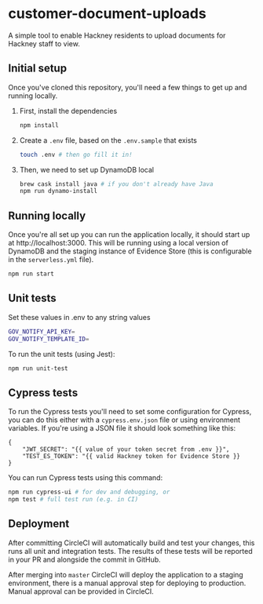 # customer-document-uploads
A simple tool to enable Hackney residents to upload documents for Hackney staff to view.

## Initial setup
Once you've cloned this repository, you'll need a few things to get up and
running locally.

1.  First, install the dependencies
    ```bash
    npm install
    ```

2.  Create a `.env` file, based on the `.env.sample` that exists
    ```bash
    touch .env # then go fill it in!
    ```

3.  Then, we need to set up DynamoDB local
    ```bash
    brew cask install java # if you don't already have Java
    npm run dynamo-install
    ```

  
## Running locally
Once you're all set up you can run the application locally, it should start up 
at http://localhost:3000. This will be running using a local version of
DynamoDB and the staging instance of Evidence Store (this is configurable in
the `serverless.yml` file).

```bash
npm run start
```

## Unit tests
Set these values in .env to any string values
```bash
GOV_NOTIFY_API_KEY=
GOV_NOTIFY_TEMPLATE_ID=
```

To run the unit tests (using Jest):
```bash
npm run unit-test
```

## Cypress tests
To run the Cypress tests you'll need to set some configuration for Cypress,
you can do this either with a `cypress.env.json` file or using environment
variables. If you're using a JSON file it should look something like this:

```
{
    "JWT_SECRET": "{{ value of your token secret from .env }}",
    "TEST_ES_TOKEN": "{{ valid Hackney token for Evidence Store }}
}
```

You can run Cypress tests using this command:
```bash
npm run cypress-ui # for dev and debugging, or
npm test # full test run (e.g. in CI)
```

## Deployment
After committing CircleCI will automatically build and test your changes,
this runs all unit and integration tests. The results of these tests will
be reported in your PR and alongside the commit in GitHub.

After merging into `master` CircleCI will deploy the application to a staging
environment, there is a manual approval step for deploying to production.
Manual approval can be provided in CircleCI.
